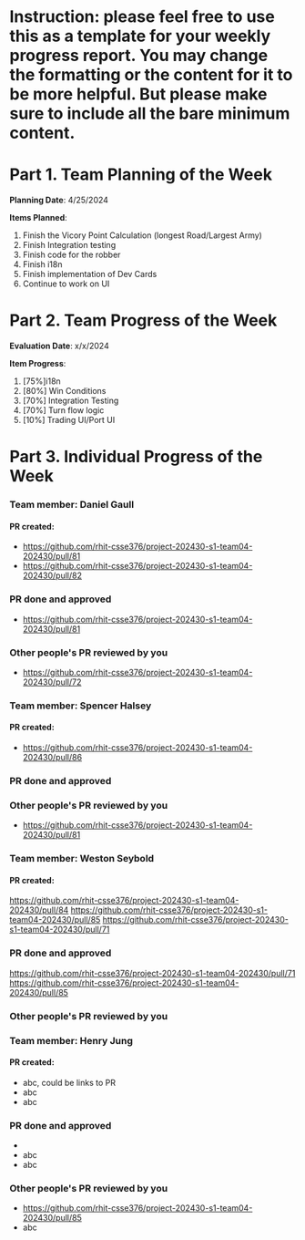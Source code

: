# Instruction: please feel free to use this as a template for your weekly progress report. You may change the formatting or the content for it to be more helpful. But please make sure to include all the bare minimum content.

# Part 1. Team Planning of the Week
**Planning Date**: 4/25/2024

**Items Planned**:
1. Finish the Vicory Point Calculation (longest Road/Largest Army)
2. Finish Integration testing 
3. Finish code for the robber
4. Finish i18n
5. Finish implementation of Dev Cards
6. Continue to work on UI

# Part 2. Team Progress of the Week
**Evaluation Date**: x/x/2024

**Item Progress**:
1. [75%]i18n
2. [80%] Win Conditions
3. [70%] Integration Testing
4. [70%] Turn flow logic
5. [10%] Trading UI/Port UI

# Part 3. Individual Progress of the Week
### Team member: Daniel Gaull
#### PR created:
- https://github.com/rhit-csse376/project-202430-s1-team04-202430/pull/81
- https://github.com/rhit-csse376/project-202430-s1-team04-202430/pull/82

### PR done and approved
- https://github.com/rhit-csse376/project-202430-s1-team04-202430/pull/81

### Other people's PR reviewed by you
- https://github.com/rhit-csse376/project-202430-s1-team04-202430/pull/72

### Team member: Spencer Halsey
#### PR created:
- https://github.com/rhit-csse376/project-202430-s1-team04-202430/pull/86

### PR done and approved

### Other people's PR reviewed by you
- https://github.com/rhit-csse376/project-202430-s1-team04-202430/pull/81

### Team member: Weston Seybold
#### PR created:
https://github.com/rhit-csse376/project-202430-s1-team04-202430/pull/84
https://github.com/rhit-csse376/project-202430-s1-team04-202430/pull/85
https://github.com/rhit-csse376/project-202430-s1-team04-202430/pull/71

### PR done and approved
https://github.com/rhit-csse376/project-202430-s1-team04-202430/pull/71
https://github.com/rhit-csse376/project-202430-s1-team04-202430/pull/85


### Other people's PR reviewed by you



### Team member: Henry Jung
#### PR created:
- abc, could be links to PR
- abc
- abc

### PR done and approved
- 
- abc
- abc

### Other people's PR reviewed by you
- https://github.com/rhit-csse376/project-202430-s1-team04-202430/pull/85
- abc

